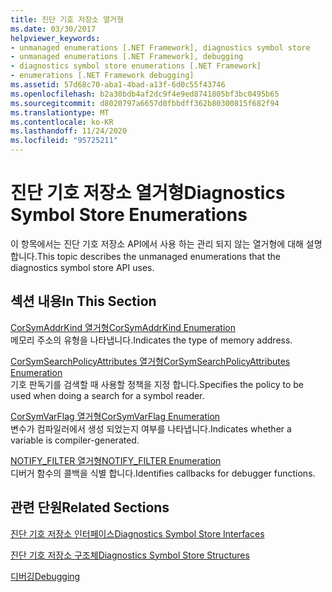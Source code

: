 ```yaml
---
title: 진단 기호 저장소 열거형
ms.date: 03/30/2017
helpviewer_keywords:
- unmanaged enumerations [.NET Framework], diagnostics symbol store
- unmanaged enumerations [.NET Framework], debugging
- diagnostics symbol store enumerations [.NET Framework]
- enumerations [.NET Framework debugging]
ms.assetid: 57d68c70-aba1-4bad-a13f-6d0c55f43746
ms.openlocfilehash: b2a30bdb4af2dc9f4e9ed8741805bf3bc0495b65
ms.sourcegitcommit: d8020797a6657d0fbbdff362b80300815f682f94
ms.translationtype: MT
ms.contentlocale: ko-KR
ms.lasthandoff: 11/24/2020
ms.locfileid: "95725211"
---
```

# <a name="diagnostics-symbol-store-enumerations"></a><span data-ttu-id="f3b97-102">진단 기호 저장소 열거형</span><span class="sxs-lookup"><span data-stu-id="f3b97-102">Diagnostics Symbol Store Enumerations</span></span>

<span data-ttu-id="f3b97-103">이 항목에서는 진단 기호 저장소 API에서 사용 하는 관리 되지 않는 열거형에 대해 설명 합니다.</span><span class="sxs-lookup"><span data-stu-id="f3b97-103">This topic describes the unmanaged enumerations that the diagnostics symbol store API uses.</span></span>  
  
## <a name="in-this-section"></a><span data-ttu-id="f3b97-104">섹션 내용</span><span class="sxs-lookup"><span data-stu-id="f3b97-104">In This Section</span></span>  

 [<span data-ttu-id="f3b97-105">CorSymAddrKind 열거형</span><span class="sxs-lookup"><span data-stu-id="f3b97-105">CorSymAddrKind Enumeration</span></span>](corsymaddrkind-enumeration.md)  
 <span data-ttu-id="f3b97-106">메모리 주소의 유형을 나타냅니다.</span><span class="sxs-lookup"><span data-stu-id="f3b97-106">Indicates the type of memory address.</span></span>  
  
 [<span data-ttu-id="f3b97-107">CorSymSearchPolicyAttributes 열거형</span><span class="sxs-lookup"><span data-stu-id="f3b97-107">CorSymSearchPolicyAttributes Enumeration</span></span>](corsymsearchpolicyattributes-enumeration.md)  
 <span data-ttu-id="f3b97-108">기호 판독기를 검색할 때 사용할 정책을 지정 합니다.</span><span class="sxs-lookup"><span data-stu-id="f3b97-108">Specifies the policy to be used when doing a search for a symbol reader.</span></span>  
  
 [<span data-ttu-id="f3b97-109">CorSymVarFlag 열거형</span><span class="sxs-lookup"><span data-stu-id="f3b97-109">CorSymVarFlag Enumeration</span></span>](corsymvarflag-enumeration.md)  
 <span data-ttu-id="f3b97-110">변수가 컴파일러에서 생성 되었는지 여부를 나타냅니다.</span><span class="sxs-lookup"><span data-stu-id="f3b97-110">Indicates whether a variable is compiler-generated.</span></span>  
  
 [<span data-ttu-id="f3b97-111">NOTIFY_FILTER 열거형</span><span class="sxs-lookup"><span data-stu-id="f3b97-111">NOTIFY_FILTER Enumeration</span></span>](notify-filter-enumeration.md)  
 <span data-ttu-id="f3b97-112">디버거 함수의 콜백을 식별 합니다.</span><span class="sxs-lookup"><span data-stu-id="f3b97-112">Identifies callbacks for debugger functions.</span></span>  
  
## <a name="related-sections"></a><span data-ttu-id="f3b97-113">관련 단원</span><span class="sxs-lookup"><span data-stu-id="f3b97-113">Related Sections</span></span>  

 [<span data-ttu-id="f3b97-114">진단 기호 저장소 인터페이스</span><span class="sxs-lookup"><span data-stu-id="f3b97-114">Diagnostics Symbol Store Interfaces</span></span>](diagnostics-symbol-store-interfaces.md)  
  
 [<span data-ttu-id="f3b97-115">진단 기호 저장소 구조체</span><span class="sxs-lookup"><span data-stu-id="f3b97-115">Diagnostics Symbol Store Structures</span></span>](diagnostics-symbol-store-structures.md)  
  
 [<span data-ttu-id="f3b97-116">디버깅</span><span class="sxs-lookup"><span data-stu-id="f3b97-116">Debugging</span></span>](../debugging/index.md)
